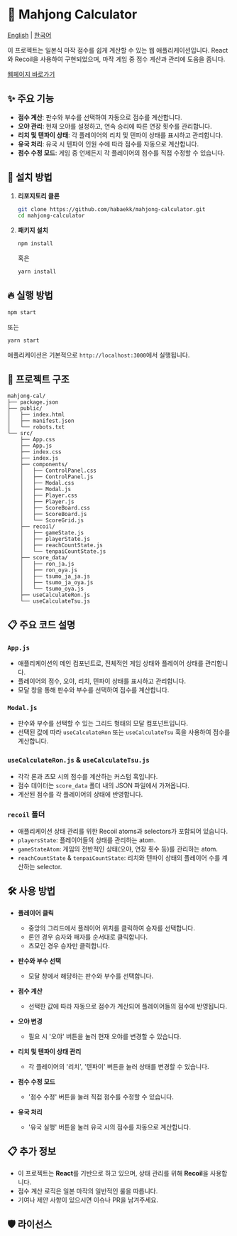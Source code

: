 # 📜 Mahjong Calculator

[English](https://github.com/habaekk/Mahjong_Calculator) | [한국어](https://github.com/habaekk/Mahjong_Calculator/blob/master/README_kr.md)

  

이 프로젝트는 일본식 마작 점수를 쉽게 계산할 수 있는 웹 애플리케이션입니다. React와 Recoil을 사용하여 구현되었으며, 마작 게임 중 점수 계산과 관리에 도움을 줍니다.

[웹페이지 바로가기](https://mahjong-calculator-test.vercel.app/)

## ✨ 주요 기능
-   **점수 계산**: 판수와 부수를 선택하여 자동으로 점수를 계산합니다.
-   **오야 관리**: 현재 오야를 설정하고, 연속 승리에 따른 연장 횟수를 관리합니다.
-   **리치 및 텐파이 상태**: 각 플레이어의 리치 및 텐파이 상태를 표시하고 관리합니다.
-   **유국 처리**: 유국 시 텐파이 인원 수에 따라 점수를 자동으로 계산합니다.
-   **점수 수정 모드**: 게임 중 언제든지 각 플레이어의 점수를 직접 수정할 수 있습니다.

## 🚀 설치 방법
1. **리포지토리 클론**
	```bash
	git clone https://github.com/habaekk/mahjong-calculator.git
	cd mahjong-calculator
	```
2. **패키지 설치**
	```bash
	npm install
	```
	혹은
	```bash
	yarn install
	```
## 🔥 실행 방법
```bash
npm start
```
또는
```bash
yarn start
```
애플리케이션은 기본적으로 `http://localhost:3000`에서 실행됩니다.

## 📂 프로젝트 구조
```plain text
mahjong-cal/
├── package.json
├── public/
│   ├── index.html
│   ├── manifest.json
│   └── robots.txt
└── src/
    ├── App.css
    ├── App.js
    ├── index.css
    ├── index.js
    ├── components/
    │   ├── ControlPanel.css
    │   ├── ControlPanel.js
    │   ├── Modal.css
    │   ├── Modal.js
    │   ├── Player.css
    │   ├── Player.js
    │   ├── ScoreBoard.css
    │   ├── ScoreBoard.js
    │   └── ScoreGrid.js
    ├── recoil/
    │   ├── gameState.js
    │   ├── playerState.js
    │   ├── reachCountState.js
    │   └── tenpaiCountState.js
    ├── score_data/
    │   ├── ron_ja.js
    │   ├── ron_oya.js
    │   ├── tsumo_ja_ja.js
    │   ├── tsumo_ja_oya.js
    │   └── tsumo_oya.js
    ├── useCalculateRon.js
    └── useCalculateTsu.js
```
## 📋 주요 코드 설명
### `App.js`

-   애플리케이션의 메인 컴포넌트로, 전체적인 게임 상태와 플레이어 상태를 관리합니다.
-   플레이어의 점수, 오야, 리치, 텐파이 상태를 표시하고 관리합니다.
-   모달 창을 통해 판수와 부수를 선택하여 점수를 계산합니다.

### `Modal.js`

-   판수와 부수를 선택할 수 있는 그리드 형태의 모달 컴포넌트입니다.
-   선택된 값에 따라 `useCalculateRon` 또는 `useCalculateTsu` 훅을 사용하여 점수를 계산합니다.

### `useCalculateRon.js` & `useCalculateTsu.js`

-   각각 론과 츠모 시의 점수를 계산하는 커스텀 훅입니다.
-   점수 데이터는 `score_data` 폴더 내의 JSON 파일에서 가져옵니다.
-   계산된 점수를 각 플레이어의 상태에 반영합니다.

### `recoil` 폴더

-   애플리케이션 상태 관리를 위한 Recoil atoms과 selectors가 포함되어 있습니다.
-   `playersState`: 플레이어들의 상태를 관리하는 atom.
-   `gameStateAtom`: 게임의 전반적인 상태(오야, 연장 횟수 등)를 관리하는 atom.
-   `reachCountState` & `tenpaiCountState`: 리치와 텐파이 상태의 플레이어 수를 계산하는 selector.

## 🛠️ 사용 방법
-   **플레이어 클릭**
    
    -   중앙의 그리드에서 플레이어 위치를 클릭하여 승자를 선택합니다.
    -   론인 경우 승자와 패자를 순서대로 클릭합니다.
    -   츠모인 경우 승자만 클릭합니다.
-   **판수와 부수 선택**
    
    -   모달 창에서 해당하는 판수와 부수를 선택합니다.
-   **점수 계산**
    
    -   선택한 값에 따라 자동으로 점수가 계산되어 플레이어들의 점수에 반영됩니다.
-   **오야 변경**
    
    -   필요 시 '오야' 버튼을 눌러 현재 오야를 변경할 수 있습니다.
-   **리치 및 텐파이 상태 관리**
    
    -   각 플레이어의 '리치', '텐파이' 버튼을 눌러 상태를 변경할 수 있습니다.
-   **점수 수정 모드**
    
    -   '점수 수정' 버튼을 눌러 직접 점수를 수정할 수 있습니다.
-   **유국 처리**
    
    -   '유국 실행' 버튼을 눌러 유국 시의 점수를 자동으로 계산합니다.

## 📋 추가 정보

-   이 프로젝트는 **React**를 기반으로 하고 있으며, 상태 관리를 위해 **Recoil**을 사용합니다.
-   점수 계산 로직은 일본 마작의 일반적인 룰을 따릅니다.
-   기여나 제안 사항이 있으시면 이슈나 PR을 남겨주세요.

## 🛡️ 라이선스
